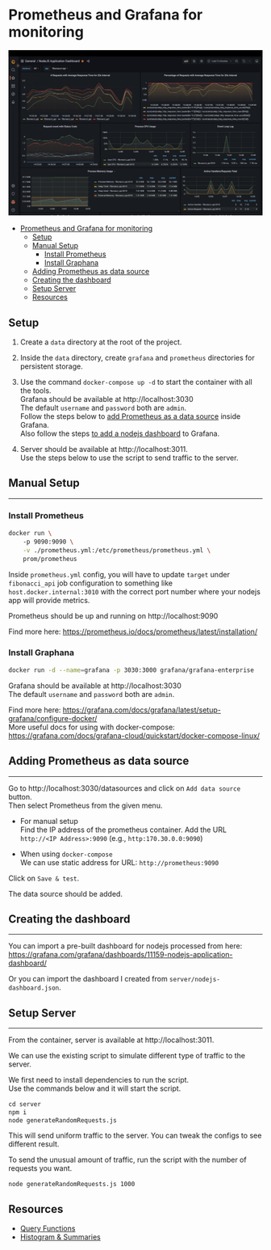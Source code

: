 # Prometheus and Grafana for monitoring

![output](assets/dashboard.png)

- [Prometheus and Grafana for monitoring](#prometheus-and-grafana-for-monitoring)
  - [Setup](#setup)
  - [Manual Setup](#manual-setup)
    - [Install Prometheus](#install-prometheus)
    - [Install Graphana](#install-graphana)
  - [Adding Prometheus as data source](#adding-prometheus-as-data-source)
  - [Creating the dashboard](#creating-the-dashboard)
  - [Setup Server](#setup-server)
  - [Resources](#resources)


## Setup

1. Create a `data` directory at the root of the project.

2. Inside the `data` directory, create `grafana` and `prometheus` directories for persistent storage.

3. Use the command `docker-compose up -d` to start the container with all the tools.  
Grafana should be available at http://localhost:3030  
The default `username` and `password` both are `admin`.  
Follow the steps below to [add Prometheus as a data source](#adding-prometheus-as-data-source) inside Grafana.  
Also follow the steps [to add a nodejs dashboard](#creating-the-dashboard) to Grafana.

1. Server should be available at http://localhost:3011.  
Use the steps below to use the script to send traffic to the server.


## Manual Setup
----

### Install Prometheus

```bash
docker run \        
    -p 9090:9090 \
    -v ./prometheus.yml:/etc/prometheus/prometheus.yml \
    prom/prometheus
```

Inside `prometheus.yml` config, you will have to update `target` under `fibonacci_api` job configuration to something like `host.docker.internal:3010` with the correct port number where your nodejs app will provide metrics.

Prometheus should be up and running on http://localhost:9090

Find more here: https://prometheus.io/docs/prometheus/latest/installation/


### Install Graphana

```bash
docker run -d --name=grafana -p 3030:3000 grafana/grafana-enterprise
```

Grafana should be available at http://localhost:3030  
The default `username` and `password` both are `admin`.  

Find more here: https://grafana.com/docs/grafana/latest/setup-grafana/configure-docker/  
More useful docs for using with docker-compose:  
https://grafana.com/docs/grafana-cloud/quickstart/docker-compose-linux/  



## Adding Prometheus as data source
----

Go to http://localhost:3030/datasources and click on `Add data source` button.  
Then select Prometheus from the given menu.

* For manual setup  
Find the IP address of the prometheus container.
Add the URL `http://<IP Address>:9090` (e.g., `http:170.30.0.0:9090`)

* When using `docker-compose`  
We can use static address for URL: `http://prometheus:9090`

Click on `Save & test`.

The data source should be added.



## Creating the dashboard
----


You can import a pre-built dashboard for nodejs processed from here:  
https://grafana.com/grafana/dashboards/11159-nodejs-application-dashboard/  

Or you can import the dashboard I created from `server/nodejs-dashboard.json`.

## Setup Server
----

From the container, server is available at http://localhost:3011.

We can use the existing script to simulate different type of traffic to the server.  

We first need to install dependencies to run the script.  
Use the commands below and it will start the script.  
```
cd server
npm i
node generateRandomRequests.js
```
This will send uniform traffic to the server. You can tweak the configs to see different result.  

To send the unusual amount of traffic, run the script with the number of requests you want.  
```
node generateRandomRequests.js 1000
```

## Resources

* [Query Functions](https://prometheus.io/docs/prometheus/latest/querying/functions/#functions)
* [Histogram & Summaries](https://prometheus.io/docs/practices/histograms/#count-and-sum-of-observations)